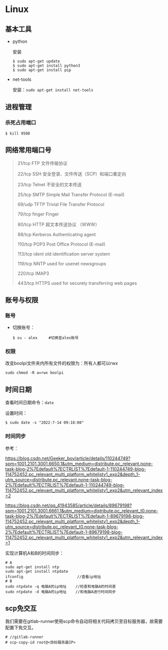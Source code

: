 # Linux

## 基本工具

- python

  安装

  ```shell
  $ sudo apt-get update
  $ sudo apt-get install python3
  $ sudo apt-get install pip
  ```

- net-tools

  安装：`sudo apt-get install net-tools`

## 进程管理

### 杀死占用端口

```shell
$ kill 9508
```



## 网络常用端口号

> 21/tcp FTP 文件传输协议
>
> 22/tcp SSH 安全登录、文件传送（SCP）和端口重定向
>
> 23/tcp Telnet 不安全的文本传送
>
> 25/tcp SMTP Simple Mail Transfer Protocol (E-mail)
>
> 69/udp TFTP Trivial File Transfer Protocol
>
> 79/tcp finger Finger
>
> 80/tcp HTTP 超文本传送协议 （WWW）
>
> 88/tcp Kerberos Authenticating agent
>
> 110/tcp POP3 Post Office Protocol (E-mail)
>
> 113/tcp ident old identification server system
>
> 119/tcp NNTP used for usenet newsgroups
>
> 220/tcp IMAP3
>
> 443/tcp HTTPS used for securely transferring web pages



## 账号与权限

### 账号

- 切换账号：

  ```shell
  $ su - alex     #切换至alex账号
  ```


### 权限

改变boolpi文件夹内所有文件的权限为：所有人都可以rwx

```
sudo chmod -R a=rwx boolpi
```



## 时间日期

查看时间日期命令：`date`

设置时间：

```shell
$ sudo date -s "2022-7-14 09:18:00"
```

### 时间同步

参考：

https://blog.csdn.net/Geeker_boy/article/details/110244749?spm=1001.2101.3001.6650.1&utm_medium=distribute.pc_relevant.none-task-blog-2%7Edefault%7ECTRLIST%7Edefault-1-110244749-blog-114752452.pc_relevant_multi_platform_whitelistv1_exp2&depth_1-utm_source=distribute.pc_relevant.none-task-blog-2%7Edefault%7ECTRLIST%7Edefault-1-110244749-blog-114752452.pc_relevant_multi_platform_whitelistv1_exp2&utm_relevant_index=2



https://blog.csdn.net/qq_41943585/article/details/89679198?spm=1001.2101.3001.6661.1&utm_medium=distribute.pc_relevant_t0.none-task-blog-2%7Edefault%7ECTRLIST%7Edefault-1-89679198-blog-114752452.pc_relevant_multi_platform_whitelistv1_exp2&depth_1-utm_source=distribute.pc_relevant_t0.none-task-blog-2%7Edefault%7ECTRLIST%7Edefault-1-89679198-blog-114752452.pc_relevant_multi_platform_whitelistv1_exp2&utm_relevant_index=1



实现计算机A和B的时间同步：

```shell
# A
sudo apt-get install ntp
sudo apt-get install ntpdate
ifconfig                        //查看ip地址
# B
sudo ntpdate -q 电脑A的ip地址    //检查和电脑A的时间差
sudo ntpdate -d 电脑A的ip地址    //和电脑A进行时间同步
```



## scp免交互

我们需要在gitlab-runner使用scp命令自动将相关代码拷贝至目标服务器，故需要配置下免交互。

```shell
# //gitlab-runner
# scp-copy-id root@<目标服务器IP>
```



